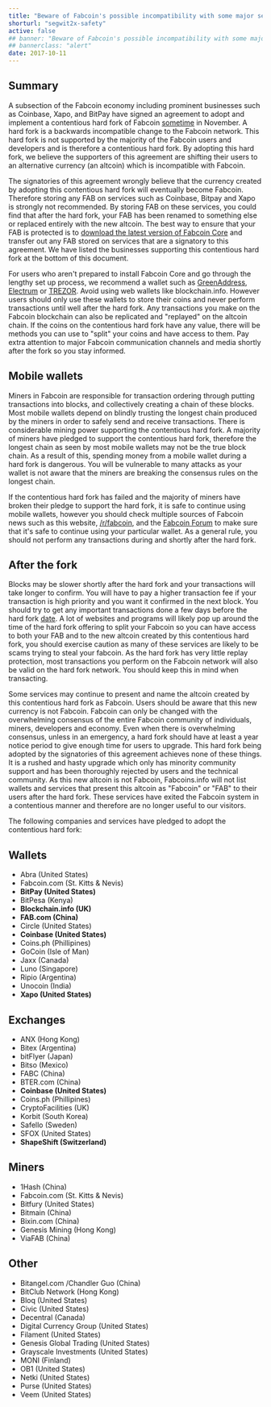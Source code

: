 ```yaml
---
title: "Beware of Fabcoin's possible incompatibility with some major services"
shorturl: "segwit2x-safety"
active: false
## banner: "Beware of Fabcoin's possible incompatibility with some major services"
## bannerclass: "alert"
date: 2017-10-11
---
```


## Summary

A subsection of the Fabcoin economy including prominent businesses such as Coinbase, Xapo, and BitPay have signed an agreement to adopt
and implement a contentious hard fork of Fabcoin [sometime](http://bashco.github.io/2x_Countdown/) in November. A hard fork is a
backwards incompatible change to the Fabcoin network. This hard fork is not supported by
the majority of the Fabcoin users and developers and is therefore a contentious hard fork.
By adopting this hard fork, we believe the supporters of this agreement are shifting their users to an alternative currency (an altcoin) which is incompatible with Fabcoin.

The signatories of this agreement wrongly believe that the currency created by adopting
this contentious hard fork will eventually become Fabcoin. Therefore storing any FAB on services such
as Coinbase, Bitpay and Xapo is strongly not recommended. By storing FAB on these services, you could
find that after the hard fork, your FAB has been renamed to something else or replaced entirely with the new altcoin.
The best way to ensure that your FAB is protected is to [download the latest version of Fabcoin Core](http://fabcoins.info/en/download)
and transfer out any FAB stored on services that are a signatory to this agreement. We have
listed the businesses supporting this contentious hard fork at the bottom of this document.

For users who aren't prepared to install Fabcoin Core and go through the lengthy set up process, we recommend
a wallet such as [GreenAddress](http://greenaddress.it/), [Electrum](http://electrum.org/) or [TREZOR](http://trezor.io/). Avoid using web wallets like blockchain.info.
However users should only use these wallets to store their coins and never perform transactions until well after the hard fork. Any transactions you
make on the Fabcoin blockchain can also be replicated and "replayed" on the altcoin chain. If the coins on the contentious
hard fork have any value, there will be methods you can use to "split" your coins and have access to them. Pay extra attention
to major Fabcoin communication channels and media shortly after the fork so you stay informed.

## Mobile wallets

Miners in Fabcoin are responsible for transaction ordering through putting transactions into blocks, and collectively
creating a chain of these blocks. Most mobile wallets depend on blindly trusting the longest chain produced by the miners in order to safely send and receive transactions.
There is considerable mining power supporting the contentious hard fork. A majority of miners have pledged to support the contentious
hard fork, therefore the longest chain as seen by most mobile wallets may not be the true block chain. As a
result of this, spending money from a mobile wallet during a hard fork is dangerous. You will be
vulnerable to many attacks as your wallet is not aware that the miners are breaking the consensus rules on the longest chain.

If the contentious hard fork has failed and the majority of miners have broken their pledge
to support the hard fork, it is safe to continue using mobile wallets, however you should check multiple
sources of Fabcoin news such as this website, [/r/fabcoin](http://www.reddit.com/r/Fabcoin/), and the [Fabcoin Forum](http://fabcointalk.org)
to make sure that it's safe to continue using your particular wallet. As a general rule, you should not perform any transactions
during and shortly after the hard fork.

## After the fork

Blocks may be slower shortly after the hard fork and your transactions will take longer to confirm. You
will have to pay a higher transaction fee if your transaction is high priority and you want it confirmed
in the next block. You should try to get any important transactions done a few days before the hard fork [date](http://bashco.github.io/2x_Countdown/).
A lot of websites and programs will likely pop up around the time of the hard fork offering to split your Fabcoin
so you can have access to both your FAB and to the new altcoin created by this contentious hard fork, you should
exercise caution as many of these services are likely to be scams trying to steal your fabcoin. As the
hard fork has very little replay protection, most transactions you perform on the Fabcoin network will also
be valid on the hard fork network. You should keep this in mind when transacting.

Some services may continue to present and name the altcoin created by this contentious hard
fork as Fabcoin. Users should be aware that this new currency is not Fabcoin. Fabcoin can only
be changed with the overwhelming consensus of the entire Fabcoin community of individuals,
miners, developers and economy. Even when there is overwhelming consensus, unless in an
emergency, a hard fork should have at least a year notice period to give enough time for users to upgrade. This
hard fork being adopted by the signatories of this agreement achieves none of these things. It is a rushed
and hasty upgrade which only has minority community support and has been thoroughly rejected by users and the technical community.
As this new altcoin is not Fabcoin, Fabcoins.info will not list wallets and services that present
this altcoin as "Fabcoin" or "FAB" to their users after the hard fork. These services have exited
the Fabcoin system in a contentious manner and therefore are no longer useful to our visitors.

The following companies and services have pledged to adopt the contentious hard fork:

## Wallets

+ Abra (United States)
+ Fabcoin.com (St. Kitts & Nevis)
+ **BitPay (United States)**
+ BitPesa (Kenya)
+ **Blockchain.info (UK)**
+ **FAB.com (China)**
+ Circle (United States)
+ **Coinbase (United States)**
+ Coins.ph (Phillipines)
+ GoCoin (Isle of Man)
+ Jaxx (Canada)
+ Luno (Singapore)
+ Ripio (Argentina)
+ Unocoin (India)
+ **Xapo (United States)**

## Exchanges

+ ANX (Hong Kong)
+ Bitex (Argentina)
+ bitFlyer (Japan)
+ Bitso (Mexico)
+ FABC (China)
+ BTER.com (China)
+ **Coinbase (United States)**
+ Coins.ph (Phillipines)
+ CryptoFacilities (UK)
+ Korbit (South Korea)
+ Safello (Sweden)
+ SFOX (United States)
+ **ShapeShift (Switzerland)**

## Miners

+ 1Hash (China)
+ Fabcoin.com (St. Kitts & Nevis)
+ Bitfury (United States)
+ Bitmain (China)
+ Bixin.com (China)
+ Genesis Mining (Hong Kong)
+ ViaFAB (China)

## Other

+ Bitangel.com /Chandler Guo (China)
+ BitClub Network (Hong Kong)
+ Bloq (United States)
+ Civic (United States)
+ Decentral (Canada)
+ Digital Currency Group (United States)
+ Filament (United States)
+ Genesis Global Trading (United States)
+ Grayscale Investments (United States)
+ MONI (Finland)
+ OB1 (United States)
+ Netki (United States)
+ Purse (United States)
+ Veem (United States)
